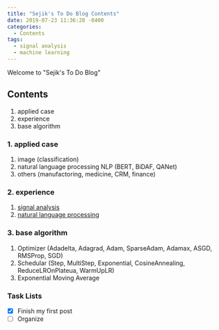 ```yaml
---
title: "Sejik's To Do Blog Contents"
date: 2019-07-23 11:36:28 -0400
categories:
  - Contents
tags:
  - signal analysis
  - machine learning
---
```


Welcome to "Sejik's To Do Blog"

## Contents
  1. applied case
  2. experience
  3. base algorithm

### 1. applied case
  1. image (classification)
  2. natural language processing
    NLP (BERT, BiDAF, QANet)
  3. others (manufactoring, medicine, CRM, finance)

### 2. experience
  1. [signal analysis][sejik_signal_analysis_github]
  2. [natural language processing][sejik_NLP_github]

### 3. base algorithm
  1. Optimizer (Adadelta, Adagrad, Adam, SparseAdam, Adamax, ASGD, RMSProp, SGD)
  2. Schedular (Step, MultiStep, Exponential, CosineAnnealing, ReduceLROnPlateua, WarmUpLR)
  3. Exponential Moving Average

### Task Lists

- [x] Finish my first post
- [ ] Organize

[sejik_signal_analysis_github]: [https://github.com/Sejik/SignalAnalysis]
[sejik_NLP_github]: [https://github.com/Sejik/NLP]
